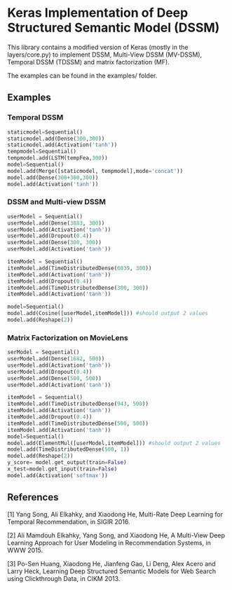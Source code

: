 # Keras Implementation of Deep Structured Semantic Model (DSSM)

This library contains a modified version of Keras (mostly in the layers/core.py) to implement DSSM, Multi-View DSSM (MV-DSSM), Temporal DSSM (TDSSM) and matrix factorization (MF).

The examples can be found in the examples/ folder.

## Examples

### Temporal DSSM
```python
staticmodel=Sequential()
staticmodel.add(Dense(300,300))
staticmodel.add(Activation('tanh'))
tempmodel=Sequential()
tempmodel.add(LSTM(tempFea,300))
model=Sequential()
model.add(Merge([staticmodel, tempmodel],mode='concat'))
model.add(Dense(300+300,300))
model.add(Activation('tanh'))
```

### DSSM and Multi-view DSSM
```python
userModel = Sequential()
userModel.add(Dense(3883, 300))
userModel.add(Activation('tanh'))
userModel.add(Dropout(0.4))
userModel.add(Dense(300, 300))
userModel.add(Activation('tanh'))

itemModel = Sequential()
itemModel.add(TimeDistributedDense(6039, 300))
itemModel.add(Activation('tanh'))
itemModel.add(Dropout(0.4))
itemModel.add(TimeDistributedDense(300, 300))
itemModel.add(Activation('tanh'))

model=Sequential()
model.add(Cosine([userModel,itemModel])) #should output 2 values
model.add(Reshape(2))
```
### Matrix Factorization on MovieLens
```python
serModel = Sequential()
userModel.add(Dense(1682, 500))
userModel.add(Activation('tanh'))
userModel.add(Dropout(0.4))
userModel.add(Dense(500, 500))
userModel.add(Activation('tanh'))

itemModel = Sequential()
itemModel.add(TimeDistributedDense(943, 500))
itemModel.add(Activation('tanh'))
itemModel.add(Dropout(0.4))
itemModel.add(TimeDistributedDense(500, 500))
itemModel.add(Activation('tanh'))
model=Sequential()
model.add(ElementMul([userModel,itemModel])) #should output 2 values
model.add(TimeDistributedDense(500, 1))
model.add(Reshape(2))
y_score= model.get_output(train=False)
x_test=model.get_input(train=False)
model.add(Activation('softmax'))
```

## References
[1] Yang Song, Ali Elkahky, and Xiaodong He, Multi-Rate Deep Learning for Temporal Recommendation, in SIGIR 2016.

[2] Ali Mamdouh Elkahky, Yang Song, and Xiaodong He, A Multi-View Deep Learning Approach for User Modeling in Recommendation Systems, in WWW 2015.

[3] Po-Sen Huang, Xiaodong He, Jianfeng Gao, Li Deng, Alex Acero and Larry Heck, Learning Deep Structured Semantic Models for Web Search using Clickthrough Data, in CIKM 2013.

